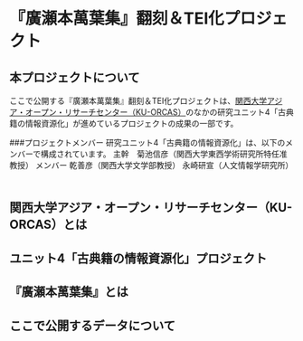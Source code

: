 # 『廣瀬本萬葉集』翻刻＆TEI化プロジェクト

## 本プロジェクトについて
ここで公開する『廣瀬本萬葉集』翻刻＆TEI化プロジェクトは、[関西大学アジア・オープン・リサーチセンター（KU-ORCAS）](https://www.ku-orcas.kansai-u.ac.jp/)のなかの研究ユニット4「古典籍の情報資源化」が進めているプロジェクトの成果の一部です。

###プロジェクトメンバー
 研究ユニット4「古典籍の情報資源化」は、以下のメンバーで構成されています。
 主幹　菊池信彦（関西大学東西学術研究所特任准教授）
 メンバー 乾善彦（関西大学文学部教授）
          永崎研宣（人文情報学研究所）
      　　
          


## 関西大学アジア・オープン・リサーチセンター（KU-ORCAS）とは




## ユニット4「古典籍の情報資源化」プロジェクト


## 『廣瀬本萬葉集』とは


## ここで公開するデータについて



